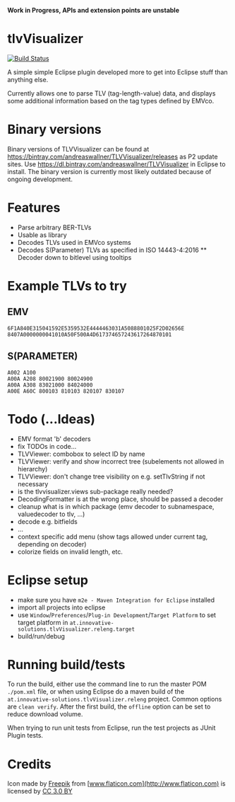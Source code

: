 **Work in Progress, APIs and extension points are unstable**

# tlvVisualizer

[![Build Status](https://travis-ci.org/andreasWallner/tlvVisualizer.svg)](https://travis-ci.org/andreasWallner/tlvVisualizer)

A simple simple Eclipse plugin developed more to get into Eclipse stuff than anything
else.

Currently allows one to parse TLV (tag-length-value) data, and displays some additional
information based on the tag types defined by EMVco.

# Binary versions
Binary versions of TLVVisualizer can be found at https://bintray.com/andreaswallner/TLVVisualizer/releases
as P2 update sites. Use https://dl.bintray.com/andreaswallner/TLVVisualizer in Eclipse to install.
The binary version is currently most likely outdated because of ongoing development.

# Features
* Parse arbitrary BER-TLVs
* Usable as library
* Decodes TLVs used in EMVco systems
* Decodes S(Parameter) TLVs as specified in ISO 14443-4:2016
** Decoder down to bitlevel using tooltips

# Example TLVs to try
## EMV
    6F1A840E315041592E5359532E4444463031A5088801025F2D02656E
    8407A0000000041010A50F500A4D617374657243617264870101
## S(PARAMETER)
    A002 A100
    A00A A208 80021900 80024900
    A00A A308 83021000 84024000
    A00E A60C 800103 810103 820107 830107    

# Todo (...Ideas)
 - EMV format 'b' decoders
 - fix TODOs in code...
 - TLVViewer: combobox to select ID by name
 - TLVViewer: verify and show incorrect tree (subelements not allowed in hierarchy)
 - TLVViewer: don't change tree visibility on e.g. setTlvString if not necessary
 - is the tlvvisualizer.views sub-package really needed?
 - DecodingFormatter is at the wrong place, should be passed a decoder
 - cleanup what is in which package (emv decoder to subnamespace, valuedecoder to tlv, ...) 
 - decode e.g. bitfields
 - ...
 - context specific add menu (show tags allowed under current tag, depending on decoder)
 - colorize fields on invalid length, etc.

# Eclipse setup
- make sure you have `m2e - Maven Integration for Eclipse` installed
- import all projects into eclipse
- use `Window`/`Preferences`/`Plug-in Development`/`Target Platform` to set
  target platform in `at.innovative-solutions.tlvVisualizer.releng.target`
- build/run/debug  

# Running build/tests
To run the build, either use the command line to run the master POM `./pom.xml` file, or when using
Eclipse do a maven build of the `at.innovative-solutions.tlvVisualizer.releng` project.
Common options are `clean verify`. After the first build, the `offline` option can be
set to reduce download volume.

When trying to run unit tests from Eclipse, run the test projects as JUnit Plugin tests.

# Credits
Icon made by [Freepik](http://www.freepik.com) from [www.flaticon.com](http://www.flaticon.com) is licensed by [CC 3.0 BY](http://creativecommons.org/licenses/by/3.0/)
